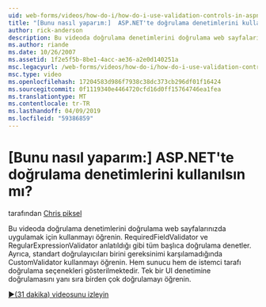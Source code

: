 ```yaml
---
uid: web-forms/videos/how-do-i/how-do-i-use-validation-controls-in-aspnet
title: "[Bunu nasıl yaparım:]  ASP.NET'te doğrulama denetimlerini kullanılsın mı? | Microsoft Docs"
author: rick-anderson
description: Bu videoda doğrulama denetimlerini doğrulama web sayfalarınızda uygulamak için kullanmayı öğrenin. Tüm başlıca doğrulama gibi denetimleri...
ms.author: riande
ms.date: 10/26/2007
ms.assetid: 1f2e5f5b-8be1-4acc-ae36-a2e0d140251a
msc.legacyurl: /web-forms/videos/how-do-i/how-do-i-use-validation-controls-in-aspnet
msc.type: video
ms.openlocfilehash: 17204583d986f7938c38dc373cb296df01f16424
ms.sourcegitcommit: 0f1119340e4464720cfd16d0ff15764746ea1fea
ms.translationtype: MT
ms.contentlocale: tr-TR
ms.lasthandoff: 04/09/2019
ms.locfileid: "59386859"
---
```

# <a name="how-do-i--use-validation-controls-in-aspnet"></a>[Bunu nasıl yaparım:]  ASP.NET'te doğrulama denetimlerini kullanılsın mı?

tarafından [Chris piksel](https://twitter.com/chrispels)

Bu videoda doğrulama denetimlerini doğrulama web sayfalarınızda uygulamak için kullanmayı öğrenin. RequiredFieldValidator ve RegularExpressionValidator anlatıldığı gibi tüm başlıca doğrulama denetler. Ayrıca, standart doğrulayıcıları birini gereksinimi karşılamadığında CustomValidator kullanmayı öğrenin. Hem sunucu hem de istemci tarafı doğrulama seçenekleri gösterilmektedir. Tek bir UI denetimine doğrulamasını yanı sıra birden çok doğrulamayı öğrenin.

[&#9654;(31 dakika) videosunu izleyin](https://channel9.msdn.com/Blogs/ASP-NET-Site-Videos/how-do-i-use-validation-controls-in-aspnet)
